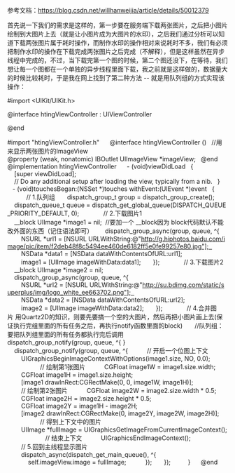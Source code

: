 参考文档：https://blog.csdn.net/willhanweijia/article/details/50012379

首先说一下我们的需求是这样的，第一步要在服务端下载两张图片，之后把小图片绘制到大图片上去（就是让小图片成为大图片的水印），之后我们通过分析可以知道下载两张图片属于耗时操作，而制作水印的操作相对来说耗时不多，我们有必须把制作水印的操作在下载完成两张图片之后完成（不解释），但是这样虽然在异步线程中完成的，不过，当下载完第一个图的时候，第二个图还没下，在等待，我们想让每一个图都在一个单独的异步线程里面下载，我之前就是这样做的，数据量大的时候比较耗时，于是我在网上找到了第二种方法 -- 就是用队列组的方式实现该操作：


#import <UIKit/UIKit.h>  
  
@interface htingViewController : UIViewController  
  
@end  



#import "htingViewController.h"  
  
@interface htingViewController ()  
//用来显示两张图片的ImageView
@property (weak, nonatomic) IBOutlet UIImageView *imageView;  
@end  
  
@implementation htingViewController  
  
- (void)viewDidLoad  
{  
    [super viewDidLoad];  
    // Do any additional setup after loading the view, typically from a nib.  
}  
  
- (void)touchesBegan:(NSSet *)touches withEvent:(UIEvent *)event  
{  
      
    // 1.队列组  
    dispatch_group_t group = dispatch_group_create();  
    dispatch_queue_t queue = dispatch_get_global_queue(DISPATCH_QUEUE_PRIORITY_DEFAULT, 0);  
      
    // 2.下载图片1  
    __block UIImage *image1 = nil;  //要加一个 __block因为 block代码默认不能改外面的东西（记住语法即可）  
    dispatch_group_async(group, queue, ^{  
        NSURL *url1 = [NSURL URLWithString:@"http://g.hiphotos.baidu.com/image/pic/item/f2deb48f8c5494ee460de6182ff5e0fe99257e80.jpg"];  
        NSData *data1 = [NSData dataWithContentsOfURL:url1];  
        image1 = [UIImage imageWithData:data1];  
    });  
      
    // 3.下载图片2  
    __block UIImage *image2 = nil;  
    dispatch_group_async(group, queue, ^{  
        NSURL *url2 = [NSURL URLWithString:@"http://su.bdimg.com/static/superplus/img/logo_white_ee663702.png"];  
        NSData *data2 = [NSData dataWithContentsOfURL:url2];  
        image2 = [UIImage imageWithData:data2];  
    });  
      
    // 4.合并图片 用Quartz2D的知识，则要先要搞一个空的大图片，然后再把小图片画上去(保证执行完组里面的所有任务之后，再执行notify函数里面的block)  
    //队列组：要把队列组里面的所有任务都执行完后调用dispatch_group_notify(group, queue, ^{ }  
    dispatch_group_notify(group, queue, ^{  
        // 开启一个位图上下文  
        UIGraphicsBeginImageContextWithOptions(image1.size, NO, 0.0);  
          
        // 绘制第1张图片  
        CGFloat image1W = image1.size.width;  
        CGFloat image1H = image1.size.height;  
        [image1 drawInRect:CGRectMake(0, 0, image1W, image1H)];  
          
        // 绘制第2张图片  
        CGFloat image2W = image2.size.width * 0.5;  
        CGFloat image2H = image2.size.height * 0.5;  
        CGFloat image2Y = image1H - image2H;  
        [image2 drawInRect:CGRectMake(0, image2Y, image2W, image2H)];  
          
        // 得到上下文中的图片  
        UIImage *fullImage = UIGraphicsGetImageFromCurrentImageContext();  
          
        // 结束上下文  
        UIGraphicsEndImageContext();  
          
        // 5.回到主线程显示图片  
        dispatch_async(dispatch_get_main_queue(), ^{  
            self.imageView.image = fullImage;  
        });  
    });  
      
}  
  
@end  